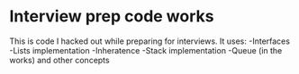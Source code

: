 # Interview prep code works

This is code I hacked out while preparing for interviews. 
It uses:
-Interfaces
-Lists implementation
-Inheratence
-Stack implementation
-Queue (in the works)
and other concepts
